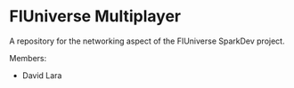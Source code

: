 # FIUniverse Multiplayer

A repository for the networking aspect of the FIUniverse SparkDev project.

Members:

- David Lara
